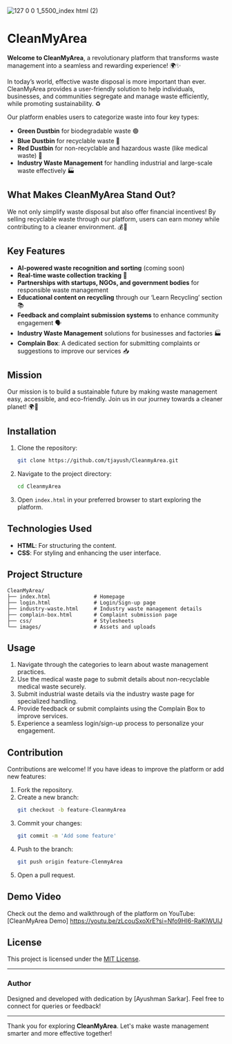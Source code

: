 ![127 0 0 1_5500_index html (2)](https://github.com/user-attachments/assets/237e87a0-5a48-46d7-8e52-f0ff7fcf4b30)
# CleanMyArea

**Welcome to CleanMyArea**, a revolutionary platform that transforms waste management into a seamless and rewarding experience! 🌍✨

In today’s world, effective waste disposal is more important than ever. CleanMyArea provides a user-friendly solution to help individuals, businesses, and communities segregate and manage waste efficiently, while promoting sustainability. ♻️

Our platform enables users to categorize waste into four key types:

- **Green Dustbin** for biodegradable waste 🟢
- **Blue Dustbin** for recyclable waste 🔵
- **Red Dustbin** for non-recyclable and hazardous waste (like medical waste) 🔴
- **Industry Waste Management** for handling industrial and large-scale waste effectively 🏭

## What Makes CleanMyArea Stand Out?

We not only simplify waste disposal but also offer financial incentives! By selling recyclable waste through our platform, users can earn money while contributing to a cleaner environment. 💰🌱

## Key Features

- **AI-powered waste recognition and sorting** (coming soon)
- **Real-time waste collection tracking** 🚛
- **Partnerships with startups, NGOs, and government bodies** for responsible waste management
- **Educational content on recycling** through our ‘Learn Recycling’ section 📚
- **Feedback and complaint submission systems** to enhance community engagement 🗣️
- **Industry Waste Management** solutions for businesses and factories 🏭
- **Complain Box**: A dedicated section for submitting complaints or suggestions to improve our services 📥

## Mission

Our mission is to build a sustainable future by making waste management easy, accessible, and eco-friendly. Join us in our journey towards a cleaner planet! 🌍💚

## Installation

1. Clone the repository:
   ```bash
   git clone https://github.com/tjayush/CleanmyArea.git
   ```
2. Navigate to the project directory:
   ```bash
   cd CleanmyArea
   ```
3. Open `index.html` in your preferred browser to start exploring the platform.

## Technologies Used

- **HTML**: For structuring the content.
- **CSS**: For styling and enhancing the user interface.

## Project Structure

```plaintext
CleanMyArea/
├── index.html              # Homepage
├── login.html              # Login/Sign-up page
├── industry-waste.html     # Industry waste management details
├── complain-box.html       # Complaint submission page
├── css/                    # Stylesheets
└── images/                 # Assets and uploads
```

## Usage

1. Navigate through the categories to learn about waste management practices.
2. Use the medical waste page to submit details about non-recyclable medical waste securely.
3. Submit industrial waste details via the industry waste page for specialized handling.
4. Provide feedback or submit complaints using the Complain Box to improve services.
5. Experience a seamless login/sign-up process to personalize your engagement.

## Contribution

Contributions are welcome! If you have ideas to improve the platform or add new features:

1. Fork the repository.
2. Create a new branch:
   ```bash
   git checkout -b feature-CleanmyArea
   ```
3. Commit your changes:
   ```bash
   git commit -m 'Add some feature'
   ```
4. Push to the branch:
   ```bash
   git push origin feature-ClenmyArea
   ```
5. Open a pull request.

## Demo Video

Check out the demo and walkthrough of the platform on YouTube: [CleanMyArea Demo] https://youtu.be/zLcouSxoXrE?si=Nfo9HI6-RaKlWUIJ

## License

This project is licensed under the [MIT License](LICENSE).

---

### Author

Designed and developed with dedication by [Ayushman Sarkar]. Feel free to connect for queries or feedback!

---

Thank you for exploring **CleanMyArea**. Let's make waste management smarter and more effective together!

